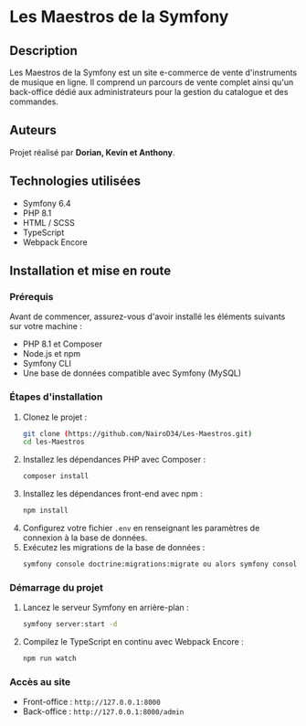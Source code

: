 # Les Maestros de la Symfony

## Description
Les Maestros de la Symfony est un site e-commerce de vente d'instruments de musique en ligne. Il comprend un parcours de vente complet ainsi qu'un back-office dédié aux administrateurs pour la gestion du catalogue et des commandes.

## Auteurs
Projet réalisé par **Dorian, Kevin et Anthony**.

## Technologies utilisées
- Symfony 6.4
- PHP 8.1
- HTML / SCSS
- TypeScript
- Webpack Encore

## Installation et mise en route

### Prérequis
Avant de commencer, assurez-vous d'avoir installé les éléments suivants sur votre machine :
- PHP 8.1 et Composer
- Node.js et npm
- Symfony CLI
- Une base de données compatible avec Symfony (MySQL)

### Étapes d'installation
1. Clonez le projet :
   ```sh
   git clone (https://github.com/NairoD34/Les-Maestros.git)
   cd les-Maestros
   ```
2. Installez les dépendances PHP avec Composer :
   ```sh
   composer install
   ```
3. Installez les dépendances front-end avec npm :
   ```sh
   npm install
   ```
4. Configurez votre fichier `.env` en renseignant les paramètres de connexion à la base de données.
5. Exécutez les migrations de la base de données :
   ```sh
   symfony console doctrine:migrations:migrate ou alors symfony console d:m:m
   ```

### Démarrage du projet
1. Lancez le serveur Symfony en arrière-plan :
   ```sh
   symfony server:start -d
   ```
2. Compilez le TypeScript en continu avec Webpack Encore :
   ```sh
   npm run watch
   ```

### Accès au site
- Front-office : `http://127.0.0.1:8000`
- Back-office : `http://127.0.0.1:8000/admin`



